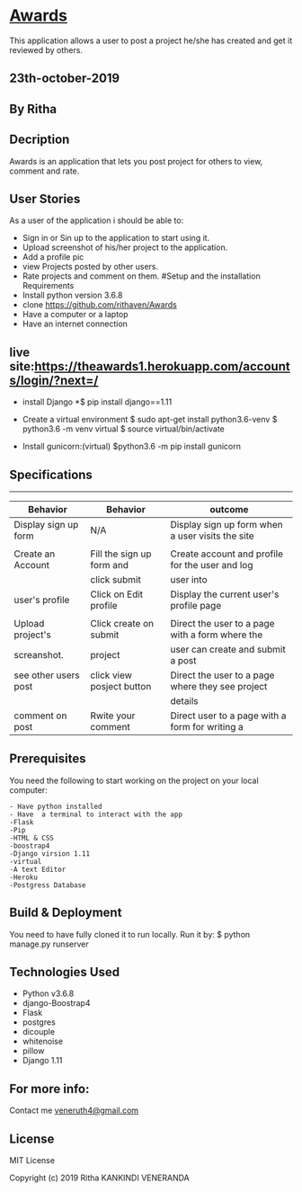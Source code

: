 # [Awards](https://theawards1.herokuapp.com/accounts/login/?next=/)
 This application  allows a user to post a project he/she has created and get it reviewed by others.
## 23th-october-2019
## By Ritha
## Decription

Awards is an application that lets you post project for others to view, comment and rate.
## User Stories
As a user of the application i should be able to:
* Sign in or Sin up to the application to start using it.
* Upload screenshot of his/her project  to the application.
* Add a profile pic 
* view  Projects posted by other users.
* Rate projects and comment on them.
#Setup and the installation Requirements
* Install python version 3.6.8
* clone https://github.com/rithaven/Awards
* Have a computer or a laptop
* Have an internet  connection

## live site:https://theawards1.herokuapp.com/accounts/login/?next=/

* install Django
*$ pip install django==1.11

* Create a virtual environment
$ sudo apt-get install python3.6-venv
$ python3.6 -m venv virtual
$ source virtual/bin/activate
* Install gunicorn:(virtual)
$python3.6 -m pip install gunicorn

Specifications
-------------------------------------------------------------------------------------------------
--------------------------------------------------------------------------------------------------
|Behavior            | Behavior                 |                                         outcome|
|--------------------|------------------------  |------------------------------------------------|
|Display sign up form|  N/A                     |Display sign up form when a user visits the site|
|                    |                          |                                                |
| Create an Account  |Fill the sign up form and |Create account and profile for the user and log |
|                    | click submit             |                                       user into|                                 |Display current      |                          |                                                |
|user's profile      |Click on Edit profile     | Display  the current user's profile page      |
|                    |                          |                                                |
|Upload project's    | Click create on submit   |Direct the user to a page with a form where the |
|  screanshot.       |           project        |              user can create and submit a post | 
|see other users post| click view posject button|Direct the user to a page where they see project|
|                    |                          |                                  details       |
|comment on post     |Rwite your comment        |Direct user to a page with a form for writing a |
                          
## Prerequisites

You need the following to start working on the project on your local computer:
```
- Have python installed 
- Have  a terminal to interact with the app 
-Flask
-Pip
-HTML & CSS
-boostrap4
-Django virsion 1.11
-virtual
-A text Editor
-Heroku
-Postgress Database
```

## Build & Deployment
 You need to have fully cloned it to run locally.
 Run it by: $ python manage.py runserver
## Technologies Used
* Python v3.6.8
* django-Boostrap4
* Flask
* postgres
* dicouple
* whitenoise
* pillow
* Django 1.11

## For more info:
Contact me veneruth4@gmail.com

## License
MIT License

Copyright (c) 2019 Ritha KANKINDI VENERANDA